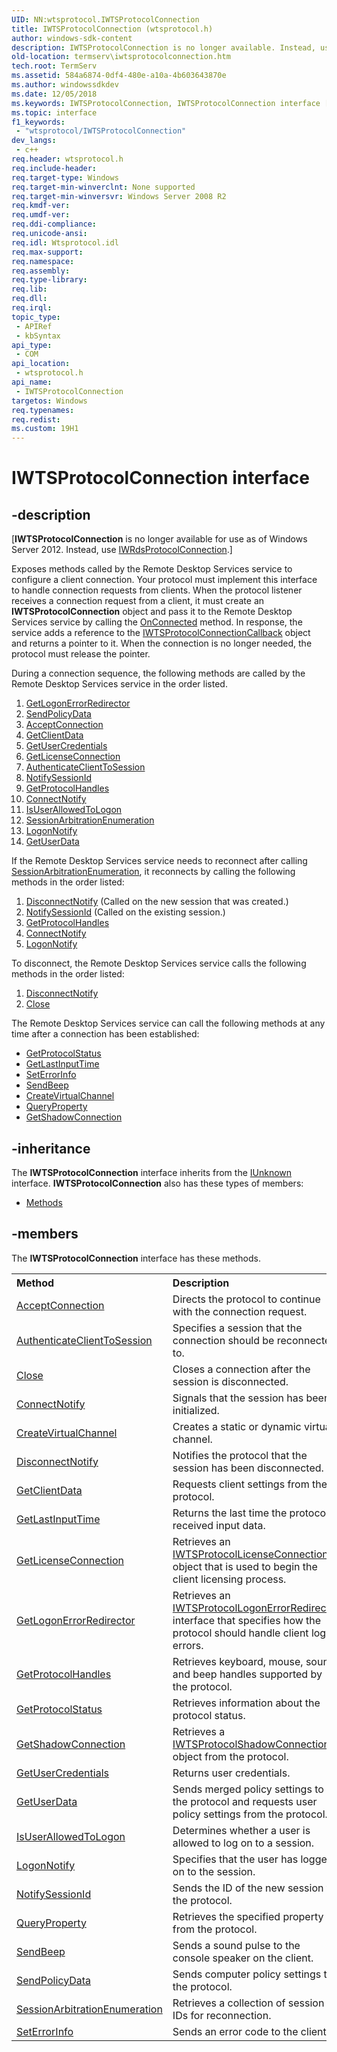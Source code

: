 ```yaml
---
UID: NN:wtsprotocol.IWTSProtocolConnection
title: IWTSProtocolConnection (wtsprotocol.h)
author: windows-sdk-content
description: IWTSProtocolConnection is no longer available. Instead, use IWRdsProtocolConnection.
old-location: termserv\iwtsprotocolconnection.htm
tech.root: TermServ
ms.assetid: 584a6874-0df4-480e-a10a-4b603643870e
ms.author: windowssdkdev
ms.date: 12/05/2018
ms.keywords: IWTSProtocolConnection, IWTSProtocolConnection interface [Remote Desktop Services], IWTSProtocolConnection interface [Remote Desktop Services],described, termserv.iwtsprotocolconnection, wtsprotocol/IWTSProtocolConnection
ms.topic: interface
f1_keywords: 
 - "wtsprotocol/IWTSProtocolConnection"
dev_langs:
 - c++
req.header: wtsprotocol.h
req.include-header: 
req.target-type: Windows
req.target-min-winverclnt: None supported
req.target-min-winversvr: Windows Server 2008 R2
req.kmdf-ver: 
req.umdf-ver: 
req.ddi-compliance: 
req.unicode-ansi: 
req.idl: Wtsprotocol.idl
req.max-support: 
req.namespace: 
req.assembly: 
req.type-library: 
req.lib: 
req.dll: 
req.irql: 
topic_type:
 - APIRef
 - kbSyntax
api_type:
 - COM
api_location:
 - wtsprotocol.h
api_name:
 - IWTSProtocolConnection
targetos: Windows
req.typenames: 
req.redist: 
ms.custom: 19H1
---
```


# IWTSProtocolConnection interface


## -description


<p class="CCE_Message">[<b>IWTSProtocolConnection</b> is no longer available for use as of Windows Server 2012. Instead, use <a href="https://docs.microsoft.com/windows/desktop/api/wtsprotocol/nn-wtsprotocol-iwrdsprotocolconnection">IWRdsProtocolConnection</a>.]

  Exposes methods called by the Remote Desktop Services service to configure a client connection. Your protocol must implement this interface to handle connection requests from clients. When the protocol listener receives a connection request from a client, it must create an <b>IWTSProtocolConnection</b> object and pass it to the Remote Desktop Services service by calling  the <a href="https://docs.microsoft.com/windows/desktop/api/wtsprotocol/nf-wtsprotocol-iwtsprotocollistenercallback-onconnected">OnConnected</a> method. In response, the service adds a reference to the <a href="https://docs.microsoft.com/windows/desktop/api/wtsprotocol/nn-wtsprotocol-iwtsprotocolconnectioncallback">IWTSProtocolConnectionCallback</a> object and returns a pointer to it. When the connection is no longer needed, the protocol must release the pointer.

During a connection sequence, the following methods are called by the Remote Desktop Services service in the order listed.
<ol>
<li>
<a href="https://docs.microsoft.com/windows/desktop/api/wtsprotocol/nf-wtsprotocol-iwtsprotocolconnection-getlogonerrorredirector">GetLogonErrorRedirector</a>
</li>
<li>
<a href="https://docs.microsoft.com/windows/desktop/api/wtsprotocol/nf-wtsprotocol-iwtsprotocolconnection-sendpolicydata">SendPolicyData</a>
</li>
<li>
<a href="https://docs.microsoft.com/windows/desktop/api/wtsprotocol/nf-wtsprotocol-iwtsprotocolconnection-acceptconnection">AcceptConnection</a>
</li>
<li>
<a href="https://docs.microsoft.com/windows/desktop/api/wtsprotocol/nf-wtsprotocol-iwtsprotocolconnection-getclientdata">GetClientData</a>
</li>
<li>
<a href="https://docs.microsoft.com/windows/desktop/api/wtsprotocol/nf-wtsprotocol-iwtsprotocolconnection-getusercredentials">GetUserCredentials</a>
</li>
<li>
<a href="https://docs.microsoft.com/windows/desktop/api/wtsprotocol/nf-wtsprotocol-iwtsprotocolconnection-getlicenseconnection">GetLicenseConnection</a>
</li>
<li>
<a href="https://docs.microsoft.com/windows/desktop/api/wtsprotocol/nf-wtsprotocol-iwtsprotocolconnection-authenticateclienttosession">AuthenticateClientToSession</a>
</li>
<li>
<a href="https://docs.microsoft.com/windows/desktop/api/wtsprotocol/nf-wtsprotocol-iwtsprotocolconnection-notifysessionid">NotifySessionId</a>
</li>
<li>
<a href="https://docs.microsoft.com/windows/desktop/api/wtsprotocol/nf-wtsprotocol-iwtsprotocolconnection-getprotocolhandles">GetProtocolHandles</a>
</li>
<li>
<a href="https://docs.microsoft.com/windows/desktop/api/wtsprotocol/nf-wtsprotocol-iwtsprotocolconnection-connectnotify">ConnectNotify</a>
</li>
<li>
<a href="https://docs.microsoft.com/windows/desktop/api/wtsprotocol/nf-wtsprotocol-iwtsprotocolconnection-isuserallowedtologon">IsUserAllowedToLogon</a>
</li>
<li>
<a href="https://docs.microsoft.com/windows/desktop/api/wtsprotocol/nf-wtsprotocol-iwtsprotocolconnection-sessionarbitrationenumeration">SessionArbitrationEnumeration</a>
</li>
<li>
<a href="https://docs.microsoft.com/windows/desktop/api/wtsprotocol/nf-wtsprotocol-iwtsprotocolconnection-logonnotify">LogonNotify</a>
</li>
<li>
<a href="https://docs.microsoft.com/windows/desktop/api/wtsprotocol/nf-wtsprotocol-iwtsprotocolconnection-getuserdata">GetUserData</a>
</li>
</ol>If the Remote Desktop Services service needs to reconnect after calling <a href="https://docs.microsoft.com/windows/desktop/api/wtsprotocol/nf-wtsprotocol-iwtsprotocolconnection-sessionarbitrationenumeration">SessionArbitrationEnumeration</a>, it reconnects by calling the following methods in the order listed:
<ol>
<li>
<a href="https://docs.microsoft.com/windows/desktop/api/wtsprotocol/nf-wtsprotocol-iwtsprotocolconnection-disconnectnotify">DisconnectNotify</a> (Called on the new session that was created.)</li>
<li>
<a href="https://docs.microsoft.com/windows/desktop/api/wtsprotocol/nf-wtsprotocol-iwtsprotocolconnection-notifysessionid">NotifySessionId</a> (Called on the existing session.)</li>
<li>
<a href="https://docs.microsoft.com/windows/desktop/api/wtsprotocol/nf-wtsprotocol-iwtsprotocolconnection-getprotocolhandles">GetProtocolHandles</a>
</li>
<li>
<a href="https://docs.microsoft.com/windows/desktop/api/wtsprotocol/nf-wtsprotocol-iwtsprotocolconnection-connectnotify">ConnectNotify</a>
</li>
<li>
<a href="https://docs.microsoft.com/windows/desktop/api/wtsprotocol/nf-wtsprotocol-iwtsprotocolconnection-logonnotify">LogonNotify</a>
</li>
</ol>To disconnect, the Remote Desktop Services service calls the following methods in the order listed:
<ol>
<li>
<a href="https://docs.microsoft.com/windows/desktop/api/wtsprotocol/nf-wtsprotocol-iwtsprotocolconnection-disconnectnotify">DisconnectNotify</a>
</li>
<li>
<a href="https://docs.microsoft.com/windows/desktop/api/wtsprotocol/nf-wtsprotocol-iwtsprotocolconnection-close">Close</a>
</li>
</ol>The Remote Desktop Services service can call the following methods at any time after a connection has been established:
<ul>
<li>
<a href="https://docs.microsoft.com/windows/desktop/api/wtsprotocol/nf-wtsprotocol-iwtsprotocolconnection-getprotocolstatus">GetProtocolStatus</a>
</li>
<li>
<a href="https://docs.microsoft.com/windows/desktop/api/wtsprotocol/nf-wtsprotocol-iwtsprotocolconnection-getlastinputtime">GetLastInputTime</a>
</li>
<li>
<a href="https://docs.microsoft.com/windows/desktop/api/wtsprotocol/nf-wtsprotocol-iwtsprotocolconnection-seterrorinfo">SetErrorInfo</a>
</li>
<li>
<a href="https://docs.microsoft.com/windows/desktop/api/wtsprotocol/nf-wtsprotocol-iwtsprotocolconnection-sendbeep">SendBeep</a>
</li>
<li>
<a href="https://docs.microsoft.com/windows/desktop/api/wtsprotocol/nf-wtsprotocol-iwtsprotocolconnection-createvirtualchannel">CreateVirtualChannel</a>
</li>
<li>
<a href="https://docs.microsoft.com/windows/desktop/api/wtsprotocol/nf-wtsprotocol-iwtsprotocolconnection-queryproperty">QueryProperty</a>
</li>
<li>
<a href="https://docs.microsoft.com/windows/desktop/api/wtsprotocol/nf-wtsprotocol-iwtsprotocolconnection-getshadowconnection">GetShadowConnection</a>
</li>
</ul>

## -inheritance

The <b xmlns:loc="http://microsoft.com/wdcml/l10n">IWTSProtocolConnection</b> interface inherits from the <a href="https://docs.microsoft.com/windows/desktop/api/unknwn/nn-unknwn-iunknown">IUnknown</a> interface. <b>IWTSProtocolConnection</b> also has these types of members:
<ul>
<li><a href="https://docs.microsoft.com/">Methods</a></li>
</ul>

## -members

The <b>IWTSProtocolConnection</b> interface has these methods.
<table class="members" id="memberListMethods">
<tr>
<th align="left" width="37%">Method</th>
<th align="left" width="63%">Description</th>
</tr>
<tr data="declared;">
<td align="left" width="37%">
<a href="https://docs.microsoft.com/windows/desktop/api/wtsprotocol/nf-wtsprotocol-iwtsprotocolconnection-acceptconnection">AcceptConnection</a>
</td>
<td align="left" width="63%">
Directs the protocol to continue with the connection request.

</td>
</tr>
<tr data="declared;">
<td align="left" width="37%">
<a href="https://docs.microsoft.com/windows/desktop/api/wtsprotocol/nf-wtsprotocol-iwtsprotocolconnection-authenticateclienttosession">AuthenticateClientToSession</a>
</td>
<td align="left" width="63%">
Specifies a session that the connection should be reconnected to. 

</td>
</tr>
<tr data="declared;">
<td align="left" width="37%">
<a href="https://docs.microsoft.com/windows/desktop/api/wtsprotocol/nf-wtsprotocol-iwtsprotocolconnection-close">Close</a>
</td>
<td align="left" width="63%">
Closes a connection after the session is disconnected.

</td>
</tr>
<tr data="declared;">
<td align="left" width="37%">
<a href="https://docs.microsoft.com/windows/desktop/api/wtsprotocol/nf-wtsprotocol-iwtsprotocolconnection-connectnotify">ConnectNotify</a>
</td>
<td align="left" width="63%">
Signals that the session has been initialized.

</td>
</tr>
<tr data="declared;">
<td align="left" width="37%">
<a href="https://docs.microsoft.com/windows/desktop/api/wtsprotocol/nf-wtsprotocol-iwtsprotocolconnection-createvirtualchannel">CreateVirtualChannel</a>
</td>
<td align="left" width="63%">
Creates a static or dynamic virtual channel.

</td>
</tr>
<tr data="declared;">
<td align="left" width="37%">
<a href="https://docs.microsoft.com/windows/desktop/api/wtsprotocol/nf-wtsprotocol-iwtsprotocolconnection-disconnectnotify">DisconnectNotify</a>
</td>
<td align="left" width="63%">
Notifies the protocol that the session has been disconnected.

</td>
</tr>
<tr data="declared;">
<td align="left" width="37%">
<a href="https://docs.microsoft.com/windows/desktop/api/wtsprotocol/nf-wtsprotocol-iwtsprotocolconnection-getclientdata">GetClientData</a>
</td>
<td align="left" width="63%">
Requests client settings from the protocol.

</td>
</tr>
<tr data="declared;">
<td align="left" width="37%">
<a href="https://docs.microsoft.com/windows/desktop/api/wtsprotocol/nf-wtsprotocol-iwtsprotocolconnection-getlastinputtime">GetLastInputTime</a>
</td>
<td align="left" width="63%">
Returns the last time the protocol received input data.

</td>
</tr>
<tr data="declared;">
<td align="left" width="37%">
<a href="https://docs.microsoft.com/windows/desktop/api/wtsprotocol/nf-wtsprotocol-iwtsprotocolconnection-getlicenseconnection">GetLicenseConnection</a>
</td>
<td align="left" width="63%">
Retrieves an <a href="https://docs.microsoft.com/windows/desktop/api/wtsprotocol/nn-wtsprotocol-iwtsprotocollicenseconnection">IWTSProtocolLicenseConnection</a> object that is used to begin the client licensing process.

</td>
</tr>
<tr data="declared;">
<td align="left" width="37%">
<a href="https://docs.microsoft.com/windows/desktop/api/wtsprotocol/nf-wtsprotocol-iwtsprotocolconnection-getlogonerrorredirector">GetLogonErrorRedirector</a>
</td>
<td align="left" width="63%">
Retrieves an <a href="https://docs.microsoft.com/windows/desktop/api/wtsprotocol/nn-wtsprotocol-iwtsprotocollogonerrorredirector">IWTSProtocolLogonErrorRedirector</a> interface that specifies how the protocol should handle client logon errors.

</td>
</tr>
<tr data="declared;">
<td align="left" width="37%">
<a href="https://docs.microsoft.com/windows/desktop/api/wtsprotocol/nf-wtsprotocol-iwtsprotocolconnection-getprotocolhandles">GetProtocolHandles</a>
</td>
<td align="left" width="63%">
Retrieves keyboard, mouse, sound, and beep handles supported by the protocol.

</td>
</tr>
<tr data="declared;">
<td align="left" width="37%">
<a href="https://docs.microsoft.com/windows/desktop/api/wtsprotocol/nf-wtsprotocol-iwtsprotocolconnection-getprotocolstatus">GetProtocolStatus</a>
</td>
<td align="left" width="63%">
Retrieves information about the protocol status.

</td>
</tr>
<tr data="declared;">
<td align="left" width="37%">
<a href="https://docs.microsoft.com/windows/desktop/api/wtsprotocol/nf-wtsprotocol-iwtsprotocolconnection-getshadowconnection">GetShadowConnection</a>
</td>
<td align="left" width="63%">
Retrieves a  <a href="https://docs.microsoft.com/windows/desktop/api/wtsprotocol/nn-wtsprotocol-iwtsprotocolshadowconnection">IWTSProtocolShadowConnection</a> object from the protocol.

</td>
</tr>
<tr data="declared;">
<td align="left" width="37%">
<a href="https://docs.microsoft.com/windows/desktop/api/wtsprotocol/nf-wtsprotocol-iwtsprotocolconnection-getusercredentials">GetUserCredentials</a>
</td>
<td align="left" width="63%">
Returns user credentials.

</td>
</tr>
<tr data="declared;">
<td align="left" width="37%">
<a href="https://docs.microsoft.com/windows/desktop/api/wtsprotocol/nf-wtsprotocol-iwtsprotocolconnection-getuserdata">GetUserData</a>
</td>
<td align="left" width="63%">
Sends merged policy settings to the protocol and requests user policy settings from the protocol.

</td>
</tr>
<tr data="declared;">
<td align="left" width="37%">
<a href="https://docs.microsoft.com/windows/desktop/api/wtsprotocol/nf-wtsprotocol-iwtsprotocolconnection-isuserallowedtologon">IsUserAllowedToLogon</a>
</td>
<td align="left" width="63%">
Determines whether a user is allowed to log on to a session.

</td>
</tr>
<tr data="declared;">
<td align="left" width="37%">
<a href="https://docs.microsoft.com/windows/desktop/api/wtsprotocol/nf-wtsprotocol-iwtsprotocolconnection-logonnotify">LogonNotify</a>
</td>
<td align="left" width="63%">
Specifies that the user has logged on to the session.

</td>
</tr>
<tr data="declared;">
<td align="left" width="37%">
<a href="https://docs.microsoft.com/windows/desktop/api/wtsprotocol/nf-wtsprotocol-iwtsprotocolconnection-notifysessionid">NotifySessionId</a>
</td>
<td align="left" width="63%">
Sends the ID of  the new session to the protocol.

</td>
</tr>
<tr data="declared;">
<td align="left" width="37%">
<a href="https://docs.microsoft.com/windows/desktop/api/wtsprotocol/nf-wtsprotocol-iwtsprotocolconnection-queryproperty">QueryProperty</a>
</td>
<td align="left" width="63%">
Retrieves the specified property from the protocol.

</td>
</tr>
<tr data="declared;">
<td align="left" width="37%">
<a href="https://docs.microsoft.com/windows/desktop/api/wtsprotocol/nf-wtsprotocol-iwtsprotocolconnection-sendbeep">SendBeep</a>
</td>
<td align="left" width="63%">
Sends a sound pulse to the console speaker on the client.

</td>
</tr>
<tr data="declared;">
<td align="left" width="37%">
<a href="https://docs.microsoft.com/windows/desktop/api/wtsprotocol/nf-wtsprotocol-iwtsprotocolconnection-sendpolicydata">SendPolicyData</a>
</td>
<td align="left" width="63%">
Sends computer policy settings to the protocol.

</td>
</tr>
<tr data="declared;">
<td align="left" width="37%">
<a href="https://docs.microsoft.com/windows/desktop/api/wtsprotocol/nf-wtsprotocol-iwtsprotocolconnection-sessionarbitrationenumeration">SessionArbitrationEnumeration</a>
</td>
<td align="left" width="63%">
Retrieves a collection of session IDs for reconnection.

</td>
</tr>
<tr data="declared;">
<td align="left" width="37%">
<a href="https://docs.microsoft.com/windows/desktop/api/wtsprotocol/nf-wtsprotocol-iwtsprotocolconnection-seterrorinfo">SetErrorInfo</a>
</td>
<td align="left" width="63%">
Sends an error code to the client.

</td>
</tr>
</table> 

